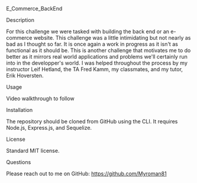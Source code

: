 E_Commerce_BackEnd

Description

For this challenge we were tasked with building the back end or an e-commerce website.  This challenge was a little intimidating but not nearly as bad as I thought so far.  It is once again a work in progress as it isn't as functional as it should be.  This is another challenge that motivates me to do better as it mirrors real world applications and problems we'll certainly run into in the developper's world.  I was helped throughout the process by my instructor Leif Hetland, the TA Fred Kamm, my classmates, and my tutor, Erik Hoversten.  

Usage

Video walkthrough to follow

Installation

The repository should be cloned from GitHub using the CLI.  It requires Node.js, Express.js, and Sequelize.  

License

Standard MIT license.

Questions

Please reach out to me on GitHub:  https://github.com/Myroman81